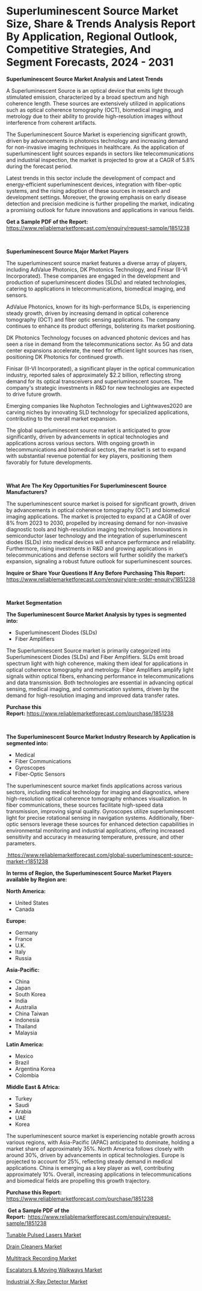 <p><h1>Superluminescent Source Market Size, Share & Trends Analysis Report By Application, Regional Outlook, Competitive Strategies, And Segment Forecasts, 2024 - 2031</h1></p><p><strong>Superluminescent Source Market Analysis and Latest Trends</strong></p>
<p><p>A Superluminescent Source is an optical device that emits light through stimulated emission, characterized by a broad spectrum and high coherence length. These sources are extensively utilized in applications such as optical coherence tomography (OCT), biomedical imaging, and metrology due to their ability to provide high-resolution images without interference from coherent artifacts. </p><p>The Superluminescent Source Market is experiencing significant growth, driven by advancements in photonics technology and increasing demand for non-invasive imaging techniques in healthcare. As the application of superluminescent light sources expands in sectors like telecommunications and industrial inspection, the market is projected to grow at a CAGR of 5.8% during the forecast period. </p><p>Latest trends in this sector include the development of compact and energy-efficient superluminescent devices, integration with fiber-optic systems, and the rising adoption of these sources in research and development settings. Moreover, the growing emphasis on early disease detection and precision medicine is further propelling the market, indicating a promising outlook for future innovations and applications in various fields.</p></p>
<p><strong>Get a Sample PDF of the Report:&nbsp;</strong> <a href="https://www.reliablemarketforecast.com/enquiry/request-sample/1851238?utm_campaign=1125&utm_medium=2&utm_source=Github&utm_content=ia&utm_term=18102024&utm_id=superluminescent-source">https://www.reliablemarketforecast.com/enquiry/request-sample/1851238</a></p>
<p>&nbsp;</p>
<p><strong>Superluminescent Source Major Market Players</strong></p>
<p><p>The superluminescent source market features a diverse array of players, including AdValue Photonics, DK Photonics Technology, and Finisar (II-VI Incorporated). These companies are engaged in the development and production of superluminescent diodes (SLDs) and related technologies, catering to applications in telecommunications, biomedical imaging, and sensors.</p><p>AdValue Photonics, known for its high-performance SLDs, is experiencing steady growth, driven by increasing demand in optical coherence tomography (OCT) and fiber optic sensing applications. The company continues to enhance its product offerings, bolstering its market positioning.</p><p>DK Photonics Technology focuses on advanced photonic devices and has seen a rise in demand from the telecommunications sector. As 5G and data center expansions accelerate, the need for efficient light sources has risen, positioning DK Photonics for continued growth.</p><p>Finisar (II-VI Incorporated), a significant player in the optical communication industry, reported sales of approximately $2.2 billion, reflecting strong demand for its optical transceivers and superluminescent sources. The company's strategic investments in R&D for new technologies are expected to drive future growth.</p><p>Emerging companies like Nuphoton Technologies and Lightwaves2020 are carving niches by innovating SLD technology for specialized applications, contributing to the overall market expansion. </p><p>The global superluminescent source market is anticipated to grow significantly, driven by advancements in optical technologies and applications across various sectors. With ongoing growth in telecommunications and biomedical sectors, the market is set to expand with substantial revenue potential for key players, positioning them favorably for future developments.</p></p>
<p>&nbsp;</p>
<p><strong>What Are The Key Opportunities For Superluminescent Source Manufacturers?</strong></p>
<p><p>The superluminescent source market is poised for significant growth, driven by advancements in optical coherence tomography (OCT) and biomedical imaging applications. The market is projected to expand at a CAGR of over 8% from 2023 to 2030, propelled by increasing demand for non-invasive diagnostic tools and high-resolution imaging technologies. Innovations in semiconductor laser technology and the integration of superluminescent diodes (SLDs) into medical devices will enhance performance and reliability. Furthermore, rising investments in R&D and growing applications in telecommunications and defense sectors will further solidify the market’s expansion, signaling a robust future outlook for superluminescent sources.</p></p>
<p><strong>Inquire or Share Your Questions If Any Before Purchasing This Report:</strong> <a href="https://www.reliablemarketforecast.com/enquiry/pre-order-enquiry/1851238?utm_campaign=1125&utm_medium=2&utm_source=Github&utm_content=ia&utm_term=18102024&utm_id=superluminescent-source">https://www.reliablemarketforecast.com/enquiry/pre-order-enquiry/1851238</a></p>
<p>&nbsp;</p>
<p><strong>Market Segmentation</strong></p>
<p><strong>The Superluminescent Source Market Analysis by types is segmented into:</strong></p>
<p><ul><li>Superluminescent Diodes (SLDs)</li><li>Fiber Amplifiers</li></ul></p>
<p><p>The Superluminescent Source market is primarily categorized into Superluminescent Diodes (SLDs) and Fiber Amplifiers. SLDs emit broad spectrum light with high coherence, making them ideal for applications in optical coherence tomography and metrology. Fiber Amplifiers amplify light signals within optical fibers, enhancing performance in telecommunications and data transmission. Both technologies are essential in advancing optical sensing, medical imaging, and communication systems, driven by the demand for high-resolution imaging and improved data transfer rates.</p></p>
<p><strong>Purchase this Report:&nbsp;</strong><a href="https://www.reliablemarketforecast.com/purchase/1851238?utm_campaign=1125&utm_medium=2&utm_source=Github&utm_content=ia&utm_term=18102024&utm_id=superluminescent-source">https://www.reliablemarketforecast.com/purchase/1851238</a></p>
<p>&nbsp;</p>
<p><strong>The Superluminescent Source Market Industry Research by Application is segmented into:</strong></p>
<p><ul><li>Medical</li><li>Fiber Communications</li><li>Gyroscopes</li><li>Fiber-Optic Sensors</li></ul></p>
<p><p>The superluminescent source market finds applications across various sectors, including medical technology for imaging and diagnostics, where high-resolution optical coherence tomography enhances visualization. In fiber communications, these sources facilitate high-speed data transmission, improving signal quality. Gyroscopes utilize superluminescent light for precise rotational sensing in navigation systems. Additionally, fiber-optic sensors leverage these sources for enhanced detection capabilities in environmental monitoring and industrial applications, offering increased sensitivity and accuracy in measuring temperature, pressure, and other parameters.</p></p>
<p><a href="https://www.reliablemarketforecast.com/global-superluminescent-source-market-r1851238?utm_campaign=1125&utm_medium=2&utm_source=Github&utm_content=ia&utm_term=18102024&utm_id=superluminescent-source">&nbsp;https://www.reliablemarketforecast.com/global-superluminescent-source-market-r1851238</a></p>
<p><strong>In terms of Region, the Superluminescent Source Market Players available by Region are:</strong></p>
<p>
    <p> <strong> North America: </strong>
        <ul>
            <li>United States</li>
            <li>Canada</li>
        </ul>
        </p> 
    <p> <strong> Europe: </strong>
        <ul>
            <li>Germany</li>
            <li>France</li>
            <li>U.K.</li>
            <li>Italy</li>
            <li>Russia</li>
        </ul>
        </p> 
    <p> <strong> Asia-Pacific: </strong>
        <ul>
            <li>China</li>
            <li>Japan</li>
            <li>South Korea</li>
            <li>India</li>
            <li>Australia</li>
            <li>China Taiwan</li>
            <li>Indonesia</li>
            <li>Thailand</li>
            <li>Malaysia</li>
        </ul>
        </p> 
    <p> <strong> Latin America: </strong>
        <ul>
            <li>Mexico</li>
            <li>Brazil</li>
            <li>Argentina Korea</li>
            <li>Colombia</li>
        </ul>
        </p> 
    <p> <strong> Middle East & Africa: </strong>
        <ul>
            <li>Turkey</li>
            <li>Saudi</li>
            <li>Arabia</li>
            <li>UAE</li>
            <li>Korea</li>
        </ul>
    </p>
    </p>
<p><p>The superluminescent source market is experiencing notable growth across various regions, with Asia-Pacific (APAC) anticipated to dominate, holding a market share of approximately 35%. North America follows closely with around 30%, driven by advancements in optical technologies. Europe is projected to account for 25%, reflecting steady demand in medical applications. China is emerging as a key player as well, contributing approximately 10%. Overall, increasing applications in telecommunications and biomedical fields are propelling this growth trajectory.</p></p>
<p><strong>Purchase this Report: </strong><a href="https://www.reliablemarketforecast.com/purchase/1851238?utm_campaign=1125&utm_medium=2&utm_source=Github&utm_content=ia&utm_term=18102024&utm_id=superluminescent-source">https://www.reliablemarketforecast.com/purchase/1851238</a></p>
<p>&nbsp;<strong>Get a Sample PDF of the Report:&nbsp;&nbsp;</strong><a href="https://www.reliablemarketforecast.com/enquiry/request-sample/1851238?utm_campaign=1125&utm_medium=2&utm_source=Github&utm_content=ia&utm_term=18102024&utm_id=superluminescent-source">https://www.reliablemarketforecast.com/enquiry/request-sample/1851238</a></p>
<p><strong></strong></p>
<p><p><a href="https://github.com/carsonlv80bas/Market-Research-Report-List-1/blob/main/tunable-pulsed-lasers-market.md?utm_campaign=1125&utm_medium=2&utm_source=Github&utm_content=ia&utm_term=18102024&utm_id=superluminescent-source">Tunable Pulsed Lasers Market</a></p><p><a href="https://www.linkedin.com/pulse/insights-drain-cleaners-market-size-which-expanding-105-hcwce?utm_campaign=1125&utm_medium=2&utm_source=Github&utm_content=ia&utm_term=18102024&utm_id=superluminescent-source">Drain Cleaners Market</a></p><p><a href="https://issuu.com/reportprime-2/docs/multitrack-recording-market-size-20_b01f8d4e3a8c99?utm_campaign=1125&utm_medium=2&utm_source=Github&utm_content=ia&utm_term=18102024&utm_id=superluminescent-source">Multitrack Recording Market</a></p><p><a href="https://issuu.com/reportprime-2/docs/escalators-moving-walkways-market-s_174701505fecfa?utm_campaign=1125&utm_medium=2&utm_source=Github&utm_content=ia&utm_term=18102024&utm_id=superluminescent-source">Escalators & Moving Walkways Market</a></p><p><a href="https://github.com/berna3d1akin/Market-Research-Report-List-1/blob/main/industrial-x-ray-detector-market.md?utm_campaign=1125&utm_medium=2&utm_source=Github&utm_content=ia&utm_term=18102024&utm_id=superluminescent-source">Industrial X-Ray Detector Market</a></p></p>